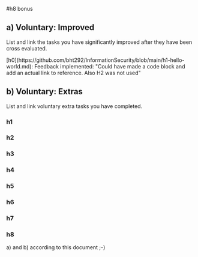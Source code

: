 #h8 bonus
## a) Voluntary: Improved
<p>List and link the tasks you have significantly improved after they have been cross evaluated.</p>
[h0](https://github.com/bht292/InformationSecurity/blob/main/h1-hello-world.md): Feedback implemented: "Could have made a code block and add an actual link to reference. Also H2 was not used"

## b) Voluntary: Extras
List and link voluntary extra tasks you have completed.

### h1
### h2
### h3
### h4
### h5
### h6
### h7

### h8
a) and b) according to this document ;-)
